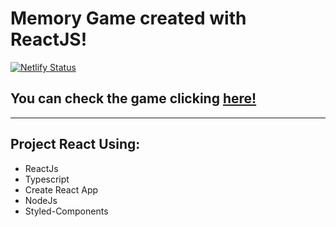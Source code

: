 # Memory Game created with ReactJS!

[![Netlify Status](https://api.netlify.com/api/v1/badges/708cc361-96fa-42ab-af20-4859b951c13d/deploy-status)](https://app.netlify.com/sites/project-react-memory-game/deploys)

## You can check the game clicking [here!](https://project-react-memory-game.netlify.app/)  

---  

## Project React Using:
  * ReactJs
  * Typescript
  * Create React App
  * NodeJs
  * Styled-Components